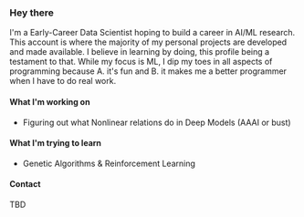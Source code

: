 ### Hey there
I'm a Early-Career Data Scientist hoping to build a career in AI/ML research. This account is where the majority of my personal projects are developed and made available. I believe in learning by doing, this profile being a testament to that. While my focus is ML, I dip my toes in all aspects of programming because A. it's fun and B. it makes me a better programmer when I have to do real work.

#### What I'm working on
 - Figuring out what Nonlinear relations do in Deep Models (AAAI or bust)

#### What I'm trying to learn
 - Genetic Algorithms & Reinforcement Learning

#### Contact
TBD
<!--
**Bytestorm5/Bytestorm5** is a ✨ _special_ ✨ repository because its `README.md` (this file) appears on your GitHub profile.

Here are some ideas to get you started:

- 🔭 I’m currently working on ...
- 🌱 I’m currently learning ...
- 👯 I’m looking to collaborate on ...
- 🤔 I’m looking for help with ...
- 💬 Ask me about ...
- 📫 How to reach me: ...
- 😄 Pronouns: ...
- ⚡ Fun fact: ...
-->
